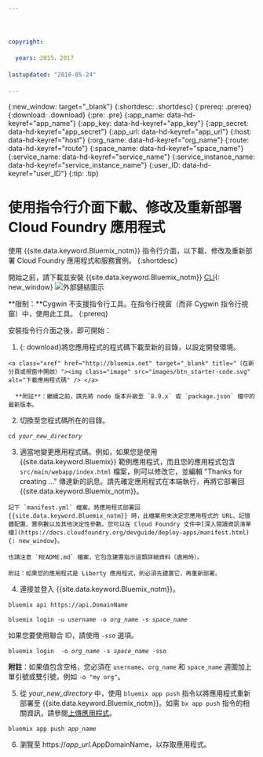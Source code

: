 ```yaml
---



copyright:

  years: 2015，2017

lastupdated: "2018-05-24"

---
```


{:new_window: target="_blank"}
{:shortdesc: .shortdesc}
{:prereq: .prereq}
{:download: .download}
{:pre: .pre}
{:app_name: data-hd-keyref="app_name"}
{:app_key: data-hd-keyref="app_key"}
{:app_secret: data-hd-keyref="app_secret"}
{:app_url: data-hd-keyref="app_url"}
{:host: data-hd-keyref="host"}
{:org_name: data-hd-keyref="org_name"}
{:route: data-hd-keyref="route"}
{:space_name: data-hd-keyref="space_name"}
{:service_name: data-hd-keyref="service_name"}
{:service_instance_name: data-hd-keyref="service_instance_name"}
{:user_ID: data-hd-keyref="user_ID"}
{:tip: .tip}

# 使用指令行介面下載、修改及重新部署 Cloud Foundry 應用程式

使用 {{site.data.keyword.Bluemix_notm}} 指令行介面，以下載、修改及重新部署 Cloud Foundry 應用程式和服務實例。
{:shortdesc}

開始之前，請下載並安裝 {{site.data.keyword.Bluemix_notm}} [CLI](/docs/cli/index.html#overview){: new_window} ![外部鏈結圖示](../../icons/launch-glyph.svg "外部鏈結圖示")

**限制：**Cygwin 不支援指令行工具。在指令行視窗（而非 Cygwin 指令行視窗）中，使用此工具。
{:prereq}

安裝指令行介面之後，即可開始：

  1. {: download}將您應用程式的程式碼下載至新的目錄，以設定開發環境。

    <a class="xref" href="http://bluemix.net" target="_blank" title="（在新分頁或視窗中開啟）"><img class="image" src="images/btn_starter-code.svg" alt="下載應用程式碼" /> </a>

      **附註**：繼續之前，請先將 node 版本升級至 `8.9.x` 或 `package.json` 檔中的最新版本。

  2. 切換至您程式碼所在的目錄。

  <pre class="pre"><code class="hljs">cd <var class="keyword varname">your_new_directory</var></code></pre>

  3.  適當地變更應用程式碼。例如，如果您是使用 {{site.data.keyword.Bluemix}} 範例應用程式，而且您的應用程式包含 `src/main/webapp/index.html` 檔案，則可以修改它，並編輯 "Thanks for creating ..." 傳達新的訊息。請先確定應用程式在本端執行，再將它部署回 {{site.data.keyword.Bluemix_notm}}。

    記下 `manifest.yml` 檔案。將應用程式部署回 {{site.data.keyword.Bluemix_notm}} 時，此檔案用來決定您應用程式的 URL、記憶體配置、實例數以及其他決定性參數。您可以在 Cloud Foundry 文件中[深入閱讀資訊清單檔](https://docs.cloudfoundry.org/devguide/deploy-apps/manifest.html){: new_window}。

    也請注意 `README.md` 檔案，它包含建置指示這類詳細資料（適用時）。

    附註：如果您的應用程式是 Liberty 應用程式，則必須先建置它，再重新部署。

  4. 連接並登入 {{site.data.keyword.Bluemix_notm}}。

  <pre class="pre"><code class="hljs">bluemix api https://api.<span class="keyword" data-hd-keyref="DomainName">DomainName</span></code></pre>

  <pre class="pre"><code class="hljs">bluemix login -u <var class="keyword varname" data-hd-keyref="user_ID">username</var> -o <var class="keyword varname" data-hd-keyref="org_name">org_name</var> -s <var class="keyword varname" data-hd-keyref="space_name">space_name</var></code></pre>

  如果您要使用聯合 ID，請使用 `-sso` 選項。

  <pre class="pre"><code class="hljs">bluemix login  -o <var class="keyword varname" data-hd-keyref="org_name">org_name</var> -s <var class="keyword varname" data-hd-keyref="space_name">space_name</var> -sso</code></pre>

  **附註**：如果值包含空格，您必須在 `username`、`org_name` 和 `space_name` 週圍加上單引號或雙引號，例如 `-o "my org"`。

  5. 從 <var class="keyword varname">your_new_directory</var> 中，使用 `bluemix app push` 指令以將應用程式重新部署至 {{site.data.keyword.Bluemix_notm}}。如需 `bx app push` 指令的相關資訊，請參閱[上傳應用程式](/docs/starters/upload_app.html)。

  <pre class="pre"><code class="hljs">bluemix app push <var class="keyword varname" data-hd-keyref="app_name">app_name</var></code></pre>

  6. 瀏覽至 https://<var class="keyword varname" data-hd-keyref="app_url">app_url</var>.<span class="keyword" data-hd-keyref="APPDomain">AppDomainName</span>，以存取應用程式。

